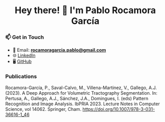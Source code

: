 <h1 align="center">Hey there! 👋 I'm Pablo Rocamora García</h1>

### 📫 **Get in Touch**
- 📧 Email: **rocamoragarcia.pablo@gmail.com**  
- 🌐 [LinkedIn](https://linkedin.com/in/pablo-rocamora-garcia)  
- 🖥️ [GitHub](https://github.com/pablorocg)

### **Publications**
<p align="left">Rocamora-García, P., Saval-Calvo, M., Villena-Martinez, V., Gallego, A.J. (2023). A Deep Approach for Volumetric Tractography Segmentation. In: Pertusa, A., Gallego, A.J., Sánchez, J.A., Domingues, I. (eds) Pattern Recognition and Image Analysis. IbPRIA 2023. Lecture Notes in Computer Science, vol 14062. Springer, Cham. <a href="https://doi.org/10.1007/978-3-031-36616-1_46">https://doi.org/10.1007/978-3-031-36616-1_46</a> </p>
